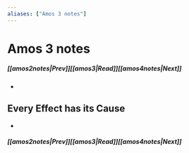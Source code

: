 ```yaml
---
aliases: ["Amos 3 notes"]
---
```

# Amos 3 notes
##### <span class=arrow-left></span>[[amos2notes|Prev]]<span class=navigation-separator></span>[[amos3|Read]]<span class=navigation-separator></span>[[amos4notes|Next]]<span class=arrow-right></span>
- 
## Every Effect has its Cause
- 
##### <span class=arrow-left></span>[[amos2notes|Prev]]<span class=navigation-separator></span>[[amos3|Read]]<span class=navigation-separator></span>[[amos4notes|Next]]<span class=arrow-right></span>